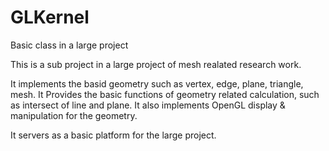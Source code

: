 # GLKernel
Basic class in a large project

This is a sub project in a large project of mesh realated research work.

It implements the basid geometry such as vertex, edge, plane, triangle, mesh. It Provides the basic functions of geometry
related calculation, such as intersect of line and plane. It also implements OpenGL display & manipulation for the geometry.

It servers as a basic platform for the large project. 
